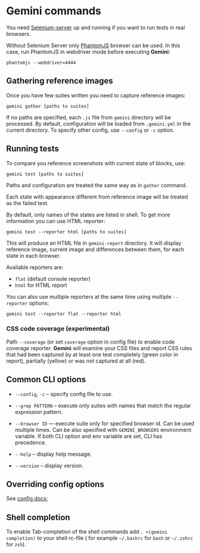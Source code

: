 # Gemini commands

You need [Selenium-server](http://www.seleniumhq.org/download/) up and running
if you want to run tests in real browsers.

Without Selenium Server only [PhantomJS](http://phantomjs.org/) browser can be
used. In this case, run PhantomJS in webdriver mode before executing
**Gemini**:

```
phantomjs --webdriver=4444
```

## Gathering reference images

Once you have few suites written you need to capture reference images:

```
gemini gather [paths to suites]
```

If no paths are specified, each `.js` file from `gemini` directory will be
processed. By default, configuration will be loaded from `.gemini.yml` in the
current directory. To specify other config, use `--config` or `-c` option.

## Running tests

To compare you reference screenshots with current state of blocks, use:

```
gemini test [paths to suites]
```

Paths and configuration are treated the same way as in `gather` command.

Each state with appearance different from reference image will be treated as
the failed test.

By default, only names of the states are listed in shell. To get more
information you can use HTML reporter:

`gemini test --reporter html [paths to suites]`

This will produce an HTML file in `gemini-report` directory. It will display
reference image, current image and differences between them, for each state in
each browser.

Available reporters are:

* `flat` (default console reporter)
* `html` for HTML report

You can also use multiple reporters at the same time using multiple
`--reporter` options:

```
gemini test --reporter flat --reporter html
```

### CSS code coverage (experimental)

Path `--coverage` (or set `coverage` option in config file) to enable code
coverage reporter. **Gemini** will examine your CSS files and report CSS rules
that had been captured by at least one test completely (green color in
report), partially (yellow) or was not captured at all (red).

## Common CLI options

* `--config`, `-c` – specify config file to use.

* `--grep PATTERN` – execute only suites with names that match the regular
  expression pattern.

* `--browser ID` — execute suite only for specified browser id. Can be used
  multiple times. Can be also specified with `GEMINI_BROWSERS` environment
  variable. If both CLI option and env variable are set, CLI has precedence.

* `--help` – display help message.

* `--version` – display version.

## Overriding config options

See [config docs](./config.md);

## Shell completion

To enable Tab-completion of the shell commands add `. <(gemini completion)` to
your shell rc-file ( for example `~/.bashrc` for `bash` or `~/.zshrc` for
`zsh`).
